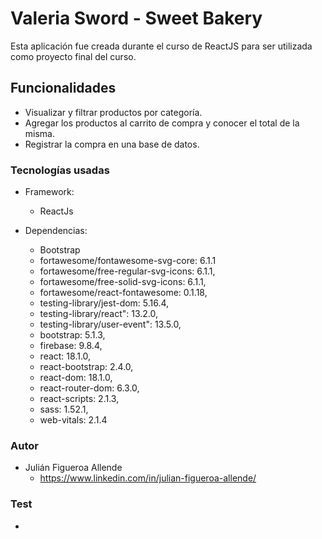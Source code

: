 # Valeria Sword - Sweet Bakery

Esta aplicación fue creada durante el curso de ReactJS para ser utilizada como proyecto final del curso.

## Funcionalidades

- Visualizar y filtrar productos por categoría.
- Agregar los productos al carrito de compra y conocer el total de la misma.
- Registrar la compra en una base de datos.

### Tecnologías usadas

- Framework:
    - ReactJs

- Dependencias:
    - Bootstrap
    - fortawesome/fontawesome-svg-core: 6.1.1
    - fortawesome/free-regular-svg-icons: 6.1.1,
    - fortawesome/free-solid-svg-icons: 6.1.1,
    - fortawesome/react-fontawesome: 0.1.18,
    - testing-library/jest-dom: 5.16.4,
    - testing-library/react": 13.2.0,
    - testing-library/user-event": 13.5.0,
    - bootstrap: 5.1.3,
    - firebase: 9.8.4,
    - react: 18.1.0,
    - react-bootstrap: 2.4.0,
    - react-dom: 18.1.0,
    - react-router-dom: 6.3.0,
    - react-scripts: 2.1.3,
    - sass: 1.52.1,
    - web-vitals: 2.1.4

### Autor

- Julián Figueroa Allende
    - https://www.linkedin.com/in/julian-figueroa-allende/

### Test

-